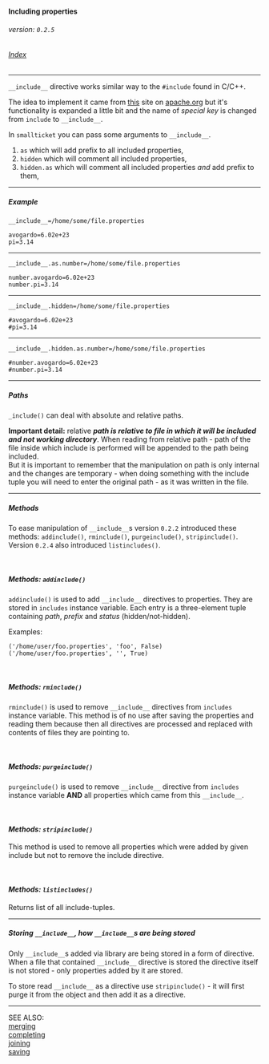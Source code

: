 #### Including properties
###### _version: `0.2.5`_

###### [Index](index.mdown)
----

`__include__` directive works similar way to the `#include` found in C/C++. 

The idea to implement it came from [this](http://commons.apache.org/configuration/howto_properties.html) site on [apache.org](http://apache.org) but 
it's functionality is expanded a little bit and the name of _special key_ is changed from `include` to `__include__`.


In `smallticket` you can pass some arguments to `__include__`.  


1.  `as` which will add prefix to all included properties,
2.  `hidden` which will comment all included properties,
3.  `hidden.as` which will comment all included properties _and_ add prefix to them,


----


##### Example

    __include__=/home/some/file.properties
    
    avogardo=6.02e+23
    pi=3.14


----


    __include__.as.number=/home/some/file.properties
    
    number.avogardo=6.02e+23
    number.pi=3.14


----


    __include__.hidden=/home/some/file.properties
    
    #avogardo=6.02e+23
    #pi=3.14


----


    __include__.hidden.as.number=/home/some/file.properties
    
    #number.avogardo=6.02e+23
    #number.pi=3.14


----


##### Paths

`_include()` can deal with absolute and relative paths.  

__Important detail:__ relative ***path is relative to file in which it will be included and not working directory***. 
When reading from relative path - path of the file inside which include is performed will be appended to the path being included.  
But it is important to remember that the manipulation on path is only internal and the changes are temporary - 
when doing something with the include tuple you will need to enter the original path - as it was written in the file.


----

##### Methods

To ease manipulation of `__include__`s version `0.2.2` introduced these methods: 
`addinclude()`, `rminclude()`, `purgeinclude()`, `stripinclude()`. 
Version `0.2.4` also introduced `listincludes()`.


&nbsp;

##### _Methods: `addinclude()`_

`addinclude()` is used to add `__include__` directives to properties. They are stored in `includes` instance variable. 
Each entry is a three-element tuple containing _path_, _prefix_ and _status_ (hidden/not-hidden).  

Examples:

    ('/home/user/foo.properties', 'foo', False)
    ('/home/user/foo.properties', '', True)


&nbsp;

##### _Methods: `rminclude()`_

`rminclude()` is used to remove `__include__` directives from `includes` instance variable. 
This method is of no use after saving the properties and reading them because then all directives are processed and 
replaced with contents of files they are pointing to.


&nbsp;

##### _Methods: `purgeinclude()`_

`purgeinclude()` is used to remove `__include__` directive from `includes` instance variable **AND** 
all properties which came from this `__include__`.  


&nbsp;

#### _Methods: `stripinclude()`_ 

This method is used to remove all properties which were added by given include but not to remove the include directive.  


&nbsp;

#### _Methods: `listincludes()`_ 

Returns list of all include-tuples.

----

##### Storing `__include__`, how `__include__`s are being stored

Only `__include__`s added via library are being stored in a form of directive.  
When a file that contained `__include__` directive is stored the directive itself is not stored - only properties added by it are stored.  

To store read `__include__` as a directive use `stripinclude()` - it will first purge it from the object and 
then add it as a directive.

----

SEE ALSO:  
[merging](merging.mdown)  
[completing](completing.mdown)  
[joining](joining.mdown)  
[saving](saving.mdown)